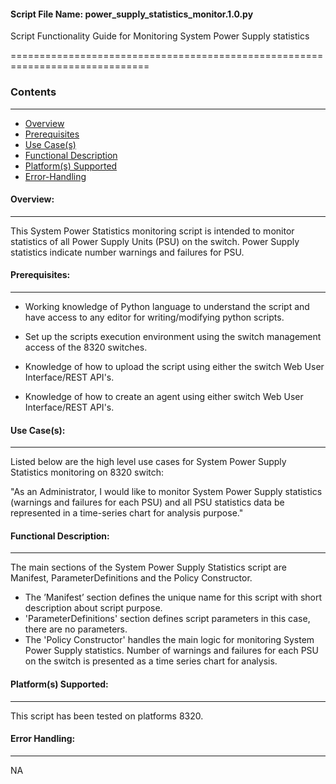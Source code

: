 #### Script File Name: power\_supply\_statistics\_monitor.1.0.py

Script Functionality Guide for Monitoring System Power Supply statistics

==============================================================================

### Contents
------------------------------------------------------------------------------
- [Overview](#Overview)
- [Prerequisites](#Prerequisites)
- [Use Case(s)](#Use_Case)
- [Functional Description](#Functional_Description)
- [Platform(s) Supported](#Platforms_Supported)
- [Error-Handling](#Error-Handling)

<a id='Overview'></a>
#### Overview:

------------------------------------------------------------------------------

This System Power Statistics monitoring script is intended to monitor
statistics of all Power Supply Units (PSU) on the switch. Power Supply
statistics indicate number warnings and failures for PSU.

<a id='Prerequisites'></a>
#### Prerequisites:
------------------------------------------------------------------------------

- Working knowledge of Python language to understand the script and have 
access to any editor for writing/modifying python scripts.

- Set up the scripts execution environment using the switch management access 
of the 8320 switches.

- Knowledge of how to upload the script using either the switch Web User 
Interface/REST API's.

- Knowledge of how to create an agent using either switch Web User 
Interface/REST API's.

<a id='Use_Case'/></a>
#### Use Case(s):

------------------------------------------------------------------------------

Listed below are the high level use cases for System Power Supply
Statistics monitoring on 8320 switch:

"As an Administrator, I would like to monitor System Power Supply
statistics (warnings and failures for each PSU) and all PSU statistics
data be represented in a time-series chart for analysis purpose."

<a id='Functional_Description'/></a>
#### Functional Description:

------------------------------------------------------------------------------

The main sections of the System Power Supply Statistics script are
Manifest, ParameterDefinitions and the Policy Constructor.

- The ’Manifest’ section defines the unique name for this script with
short description about script purpose. 
- 'ParameterDefinitions' section defines script parameters in this case, 
there are no parameters.
- The 'Policy Constructor' handles the main logic for monitoring System
Power Supply statistics. Number of warnings and failures for each PSU on
the switch is presented as a time series chart for analysis.

<a id='Platforms_Supported'/></a>
#### Platform(s) Supported:

------------------------------------------------------------------------------
This script has been tested on platforms 8320.

<a id='Error-Handling'/></a>
#### Error Handling:

------------------------------------------------------------------------------

NA